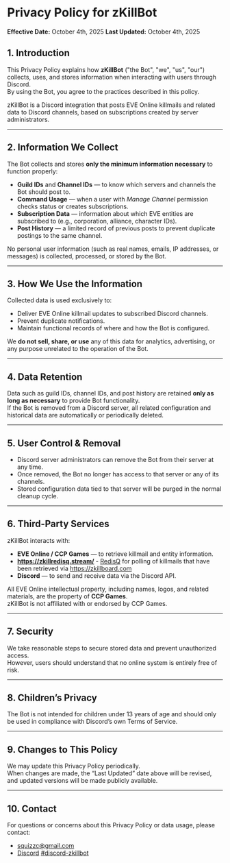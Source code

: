 # Privacy Policy for zKillBot

**Effective Date:** October 4th, 2025
**Last Updated:** October 4th, 2025

## 1. Introduction

This Privacy Policy explains how **zKillBot** ("the Bot", "we", "us", "our") collects, uses, and stores information when interacting with users through Discord.  
By using the Bot, you agree to the practices described in this policy.

zKillBot is a Discord integration that posts EVE Online killmails and related data to Discord channels, based on subscriptions created by server administrators.

---

## 2. Information We Collect

The Bot collects and stores **only the minimum information necessary** to function properly:

- **Guild IDs** and **Channel IDs** — to know which servers and channels the Bot should post to.  
- **Command Usage** — when a user with *Manage Channel* permission checks status or creates subscriptions.  
- **Subscription Data** — information about which EVE entities are subscribed to (e.g., corporation, alliance, character IDs).  
- **Post History** — a limited record of previous posts to prevent duplicate postings to the same channel.

No personal user information (such as real names, emails, IP addresses, or messages) is collected, processed, or stored by the Bot.

---

## 3. How We Use the Information

Collected data is used exclusively to:

- Deliver EVE Online killmail updates to subscribed Discord channels.  
- Prevent duplicate notifications.  
- Maintain functional records of where and how the Bot is configured.

We **do not sell, share, or use** any of this data for analytics, advertising, or any purpose unrelated to the operation of the Bot.

---

## 4. Data Retention

Data such as guild IDs, channel IDs, and post history are retained **only as long as necessary** to provide Bot functionality.  
If the Bot is removed from a Discord server, all related configuration and historical data are automatically or periodically deleted.

---

## 5. User Control & Removal

- Discord server administrators can remove the Bot from their server at any time.  
- Once removed, the Bot no longer has access to that server or any of its channels.  
- Stored configuration data tied to that server will be purged in the normal cleanup cycle.

---

## 6. Third-Party Services

zKillBot interacts with:
- **EVE Online / CCP Games** — to retrieve killmail and entity information.
- **https://zkillredisq.stream/** - [RedisQ](https://github.com/zKillboard/RedisQ) for polling of killmails that have been retrieved via https://zkillboard.com
- **Discord** — to send and receive data via the Discord API.

All EVE Online intellectual property, including names, logos, and related materials, are the property of **CCP Games**.  
zKillBot is not affiliated with or endorsed by CCP Games.

---

## 7. Security

We take reasonable steps to secure stored data and prevent unauthorized access.  
However, users should understand that no online system is entirely free of risk.

---

## 8. Children’s Privacy

The Bot is not intended for children under 13 years of age and should only be used in compliance with Discord’s own Terms of Service.

---

## 9. Changes to This Policy

We may update this Privacy Policy periodically.  
When changes are made, the “Last Updated” date above will be revised, and updated versions will be made publicly available.

---

## 10. Contact

For questions or concerns about this Privacy Policy or data usage, please contact:  

- squizzc@gmail.com
- [Discord](https://discord.gg/sV2kkwg8UD) [#discord-zkillbot](https://discord.com/channels/849992399639281694/1002029848014884886)
